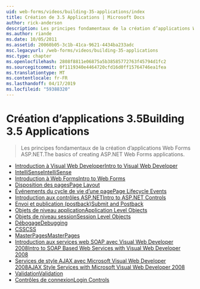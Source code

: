 ```yaml
---
uid: web-forms/videos/building-35-applications/index
title: Création de 3.5 Applications | Microsoft Docs
author: rick-anderson
description: Les principes fondamentaux de la création d’applications Web Forms ASP.NET.
ms.author: riande
ms.date: 10/05/2011
ms.assetid: 20060b05-3c1b-41ca-9621-4434ba233adc
msc.legacyurl: /web-forms/videos/building-35-applications
msc.type: chapter
ms.openlocfilehash: 2808f8811e06875a5b38585772763f45794d1fc2
ms.sourcegitcommit: 0f1119340e4464720cfd16d0ff15764746ea1fea
ms.translationtype: MT
ms.contentlocale: fr-FR
ms.lasthandoff: 04/17/2019
ms.locfileid: "59388320"
---
```

# <a name="building-35-applications"></a><span data-ttu-id="58c00-103">Création d’applications 3.5</span><span class="sxs-lookup"><span data-stu-id="58c00-103">Building 3.5 Applications</span></span>

> <span data-ttu-id="58c00-104">Les principes fondamentaux de la création d’applications Web Forms ASP.NET.</span><span class="sxs-lookup"><span data-stu-id="58c00-104">The basics of creating ASP.NET Web Forms applications.</span></span>


- [<span data-ttu-id="58c00-105">Introduction à Visual Web Developer</span><span class="sxs-lookup"><span data-stu-id="58c00-105">Intro to Visual Web Developer</span></span>](intro-to-visual-web-developer.md)
- [<span data-ttu-id="58c00-106">IntelliSense</span><span class="sxs-lookup"><span data-stu-id="58c00-106">IntelliSense</span></span>](intellisense.md)
- [<span data-ttu-id="58c00-107">Introduction à Web Forms</span><span class="sxs-lookup"><span data-stu-id="58c00-107">Intro to Web Forms</span></span>](intro-to-web-forms.md)
- [<span data-ttu-id="58c00-108">Disposition des pages</span><span class="sxs-lookup"><span data-stu-id="58c00-108">Page Layout</span></span>](page-layout.md)
- [<span data-ttu-id="58c00-109">Événements du cycle de vie d’une page</span><span class="sxs-lookup"><span data-stu-id="58c00-109">Page Lifecycle Events</span></span>](page-lifecycle-events.md)
- [<span data-ttu-id="58c00-110">Introduction aux contrôles ASP.NET</span><span class="sxs-lookup"><span data-stu-id="58c00-110">Intro to ASP.NET Controls</span></span>](intro-to-aspnet-controls.md)
- [<span data-ttu-id="58c00-111">Envoi et publication (postback)</span><span class="sxs-lookup"><span data-stu-id="58c00-111">Submit and Postback</span></span>](submit-and-postback.md)
- [<span data-ttu-id="58c00-112">Objets de niveau application</span><span class="sxs-lookup"><span data-stu-id="58c00-112">Application Level Objects</span></span>](application-level-objects.md)
- [<span data-ttu-id="58c00-113">Objets de niveau session</span><span class="sxs-lookup"><span data-stu-id="58c00-113">Session Level Objects</span></span>](session-level-objects.md)
- [<span data-ttu-id="58c00-114">Débogage</span><span class="sxs-lookup"><span data-stu-id="58c00-114">Debugging</span></span>](debugging.md)
- [<span data-ttu-id="58c00-115">CSS</span><span class="sxs-lookup"><span data-stu-id="58c00-115">CSS</span></span>](css.md)
- [<span data-ttu-id="58c00-116">MasterPages</span><span class="sxs-lookup"><span data-stu-id="58c00-116">MasterPages</span></span>](masterpages.md)
- [<span data-ttu-id="58c00-117">Introduction aux services web SOAP avec Visual Web Developer 2008</span><span class="sxs-lookup"><span data-stu-id="58c00-117">Intro to SOAP Based Web Services with Visual Web Developer 2008</span></span>](an-introduction-to-soap-based-web-services-with-visual-web-developer-2008.md)
- [<span data-ttu-id="58c00-118">Services de style AJAX avec Microsoft Visual Web Developer 2008</span><span class="sxs-lookup"><span data-stu-id="58c00-118">AJAX Style Services with Microsoft Visual Web Developer 2008</span></span>](ajax-style-services-with-microsoft-visual-web-developer-2008.md)
- [<span data-ttu-id="58c00-119">Validation</span><span class="sxs-lookup"><span data-stu-id="58c00-119">Validation</span></span>](validation.md)
- [<span data-ttu-id="58c00-120">Contrôles de connexion</span><span class="sxs-lookup"><span data-stu-id="58c00-120">Login Controls</span></span>](login-controls.md)

